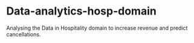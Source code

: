 # Data-analytics-hosp-domain
Analysing the Data in Hospitality domain to increase revenue and predict cancellations.
